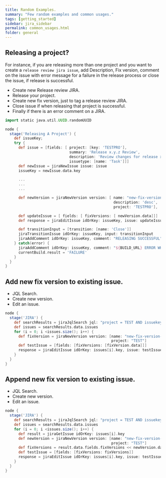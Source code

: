 ```yaml
---
title: Random Examples.
summary: "Few random examples and common usages."
tags: [getting_started]
sidebar: jira_sidebar
permalink: common_usages.html
folder: general
---
```


## Releasing a project?

For instance, if you are releasing more than one project and you want to create a `release review jira issue`, add Description, Fix version, comment on the issue with error message for a failure in the release process or close the issue, if release is successful.

* Create new Release review JIRA.
* Release your project.
* Create new fix version, just to tag a release review JIRA.
* Close issue if when releasing that project is successful.
* Finally if there is an error comment on a JIRA.

```groovy
import static java.util.UUID.randomUUID

node {
  stage('Releasing A Project') {
    def issueKey;
    try {
      def issue = [fields: [ project: [key: 'TESTPRO'],
                             summary: 'Release x.y.z Review',
                             description: 'Review changes for release x.y.z ',
                             issuetype: [name: 'Task']]]
      def newIssue = jiraNewIssue issue: issue
      issueKey = newIssue.data.key

      ...
      ...
      ...

      def newVersion = jiraNewVersion version: [ name: "new-fix-version-"+ randomUUID() as String,
                                                 description: 'desc',
                                                 project: 'TESTPRO'],

      def updateIssue = [ fields: [ fixVersions: [ newVersion.data]]]                                              
      def response = jiraEditIssue idOrKey: issueKey, issue: updateIssue

      def transitionInput = [transition: [name: 'Close']]
      jiraTransitionIssue idOrKey: issueKey, input: transitionInput
      jiraAddComment idOrKey: issueKey, comment: "RELEASING SUCCESSFUL"
    } catch(error) {
      jiraAddComment idOrKey: issueKey, comment: "${BUILD_URL} ERROR WHILE RELEASING ${error}"
      currentBuild.result = 'FAILURE'
    }
  }
}
```

## Add new fix version to existing issue.

* JQL Search.
* Create new version.
* Edit an issue.

``` groovy
node {
  stage('JIRA') {
    def searchResults = jiraJqlSearch jql: "project = TEST AND issuekey = 'TEST-1'"
    def issues = searchResults.data.issues
    for (i = 0; i <issues.size(); i++) {
      def fixVersion = jiraNewVersion version: [name: "new-fix-version-1.0",
                                                project: "TEST"]
      def testIssue = [fields: [fixVersions: [fixVersion.data]]]
      response = jiraEditIssue idOrKey: issues[i].key, issue: testIssue
    }
  }
}
```

## Append new fix version to existing issue.

* JQL Search.
* Create new version.
* Edit an issue.

```groovy
node {
  stage('JIRA') {
    def searchResults = jiraJqlSearch jql: "project = TEST AND issuekey = 'TEST-1'"
    def issues = searchResults.data.issues
    for (i = 0; i <issues.size(); i++) {
      def result = jiraGetIssue idOrKey: issues[i].key
      def newVersion = jiraNewVersion version: [name: "new-fix-version-1.1",
                                                project: "TEST"]
      def fixVersions = result.data.fields.fixVersions << newVersion.data
      def testIssue = [fields: [fixVersions: fixVersions]]
      response = jiraEditIssue idOrKey: issues[i].key, issue: testIssue
    }
  }
}
```
